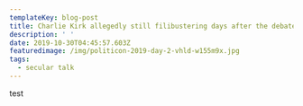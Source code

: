 ```yaml
---
templateKey: blog-post
title: Charlie Kirk allegedly still filibustering days after the debate ended
description: ' '
date: 2019-10-30T04:45:57.603Z
featuredimage: /img/politicon-2019-day-2-vhld-w155m9x.jpg
tags:
  - secular talk
---
```

 test
